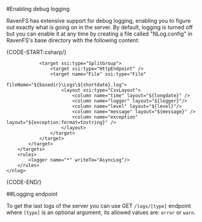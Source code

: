 ﻿#Enabling debug logging

RavenFS has extensive support for debug logging, enabling you to figure out exactly what is going on in the server. By default, logging is turned off but you can enable it at any time by creating a file called "NLog.config" in RavenFS's base directory with the following content:

{CODE-START:csharp/}
    <nlog xmlns="http://www.nlog-project.org/schemas/NLog.netfx35.xsd" xmlns:xsi="http://www.w3.org/2001/XMLSchema-instance">
    	<targets>
    		<target 
    			xsi:type="AsyncWrapper"
    			name="AsyncLog">

    			<target xsi:type="SplitGroup">
    				<target xsi:type="HttpEndpoint" />
    				<target name="File" xsi:type="File"
    								fileName="${basedir}\Logs\${shortdate}.log">
    					<layout xsi:type="CsvLayout">
    						<column name="time" layout="${longdate}" />
    						<column name="logger" layout="${logger}"/>
    						<column name="level" layout="${level}"/>
    						<column name="message" layout="${message}" />
    						<column name="exception" layout="${exception:format=tostring}" />
						</layout>
					</target>
				</target>
			</target>
		</targets>
		<rules>
			<logger name="*" writeTo="AsyncLog"/>
		</rules>
	</nlog>
{CODE-END/}

##Logging endpoint

To get the last logs of the server you can use GET `/logs/[type]` endpoint where `[type]` is an optional argument, its allowed values are: `error` or `warn`.
